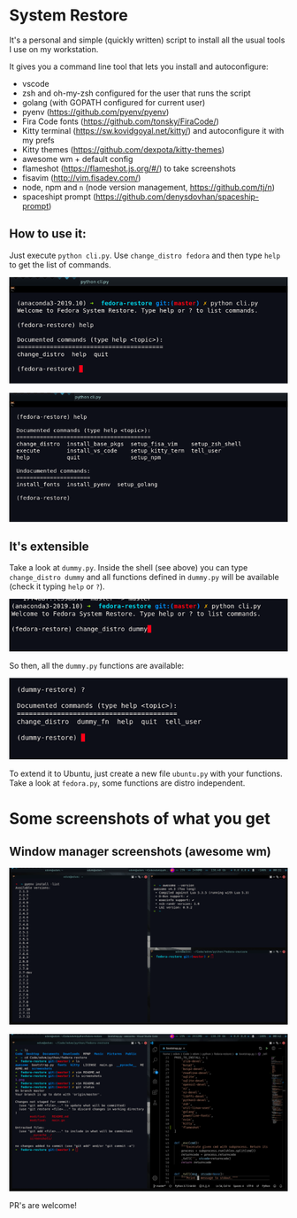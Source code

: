 # System Restore

It's a personal and simple (quickly written) script to install
all the usual tools I use on my workstation.

It gives you a command line tool that lets you install and autoconfigure:

- vscode
- zsh and oh-my-zsh configured for the user that runs the script
- golang (with GOPATH configured for current user)
- pyenv (https://github.com/pyenv/pyenv)
- Fira Code fonts (https://github.com/tonsky/FiraCode/)
- Kitty terminal (https://sw.kovidgoyal.net/kitty/) and autoconfigure it with my prefs
- Kitty themes (https://github.com/dexpota/kitty-themes)
- awesome wm + default config
- flameshot (https://flameshot.js.org/#/) to take screenshots 
- fisavim (http://vim.fisadev.com/)
- node, npm and `n` (node version management, https://github.com/tj/n)
- spaceshipt prompt (https://github.com/denysdovhan/spaceship-prompt)

## How to use it:

Just execute `python cli.py`. Use `change_distro fedora` and then type `help` to get the list of commands.

![](screenshots/3.png)

![](screenshots/4.png)

## It's extensible

Take a look at `dummy.py`. Inside the shell (see above) you can type `change_distro dummy` and all functions
defined in `dummy.py` will be available (check it typing `help` or `?`). 

![](screenshots/5.png)

So then, all the `dummy.py` functions are available:

![](screenshots/6.png)

To extend it to Ubuntu, just create
a new file `ubuntu.py` with your functions. Take a look at `fedora.py`, some functions are distro independent.


# Some screenshots of what you get

## Window manager screenshots (awesome wm) 

![](screenshots/1.png)

![](screenshots/2.png)


PR's are welcome!
